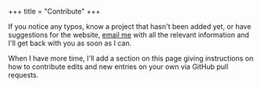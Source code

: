 +++
title = "Contribute"
+++

If you notice any typos, know a project that hasn't been added yet, or have suggestions for the website, [email me](kgeerling@protonmail.com) with all the relevant information and I'll get back with you as soon as I can.

When I have more time, I'll add a section on this page giving instructions on how to contribute edits and new entries on your own via GitHub pull requests.
